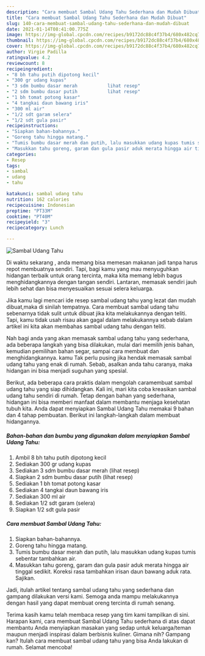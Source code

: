 ```yaml
---
description: "Cara membuat Sambal Udang Tahu Sederhana dan Mudah Dibuat"
title: "Cara membuat Sambal Udang Tahu Sederhana dan Mudah Dibuat"
slug: 140-cara-membuat-sambal-udang-tahu-sederhana-dan-mudah-dibuat
date: 2021-01-14T08:41:00.775Z
image: https://img-global.cpcdn.com/recipes/b9172dc88c4f37b4/680x482cq70/sambal-udang-tahu-foto-resep-utama.jpg
thumbnail: https://img-global.cpcdn.com/recipes/b9172dc88c4f37b4/680x482cq70/sambal-udang-tahu-foto-resep-utama.jpg
cover: https://img-global.cpcdn.com/recipes/b9172dc88c4f37b4/680x482cq70/sambal-udang-tahu-foto-resep-utama.jpg
author: Virgie Padilla
ratingvalue: 4.2
reviewcount: 8
recipeingredient:
- "8 bh tahu putih dipotong kecil"
- "300 gr udang kupas"
- "3 sdm bumbu dasar merah           lihat resep"
- "2 sdm bumbu dasar putih           lihat resep"
- "1 bh tomat potong kasar"
- "4 tangkai daun bawang iris"
- "300 ml air"
- "1/2 sdt garam selera"
- "1/2 sdt gula pasir"
recipeinstructions:
- "Siapkan bahan-bahannya."
- "Goreng tahu hingga matang."
- "Tumis bumbu dasar merah dan putih, lalu masukkan udang kupas tumis sebentar tambahkan air."
- "Masukkan tahu goreng, garam dan gula pasir aduk merata hingga air tinggal sedikit. Koreksi rasa tambahkan irisan daun bawang aduk rata. Sajikan."
categories:
- Resep
tags:
- sambal
- udang
- tahu

katakunci: sambal udang tahu 
nutrition: 162 calories
recipecuisine: Indonesian
preptime: "PT33M"
cooktime: "PT40M"
recipeyield: "3"
recipecategory: Lunch

---
```



![Sambal Udang Tahu](https://img-global.cpcdn.com/recipes/b9172dc88c4f37b4/680x482cq70/sambal-udang-tahu-foto-resep-utama.jpg)

Di waktu  sekarang , anda memang bisa memesan makanan jadi tanpa harus repot membuatnya sendiri. Tapi, bagi kamu yang mau menyuguhkan hidangan terbaik untuk orang tercinta, maka kita memang lebih bagus menghidangkannya dengan tangan sendiri. Lantaran, memasak sendiri jauh lebih sehat dan bisa menyesuaikan sesuai selera keluarga.

Jika kamu lagi mencari ide resep sambal udang tahu yang lezat dan mudah dibuat,maka di sinilah tempatnya. Cara membuat sambal udang tahu  sebenarnya tidak sulit untuk dibuat jika kita melakukannya dengan teliti. Tapi, kamu tidak usah risau akan gagal dalam melakukannya 
sebab dalam artikel ini kita akan membahas sambal udang tahu dengan teliti.  



Nah bagi anda yang akan memasak sambal udang tahu yang sederhana, ada beberapa langkah yang bisa dilakukan, mulai dari memilih jenis bahan, kemudian pemilihan bahan segar, sampai cara membuat dan menghidangkannya. kamu Tak perlu pusing jika hendak memasak sambal udang tahu yang enak di rumah. Sebab, asalkan anda  tahu caranya, maka hidangan ini bisa menjadi suguhan yang spesial.

Berikut, ada beberapa cara praktis  dalam mengolah caramembuat sambal udang tahu yang siap dihidangkan. Kali ini, mari kita coba kreasikan sambal udang tahu sendiri di rumah. Tetap dengan bahan yang sederhana, hidangan ini bisa memberi manfaat dalam membantu menjaga kesehatan tubuh kita. Anda dapat menyiapkan Sambal Udang Tahu memakai 9 bahan dan 4 tahap pembuatan. Berikut ini langkah-langkah dalam membuat hidangannya.

<!--inarticleads1-->

##### Bahan-bahan dan bumbu yang digunakan dalam menyiapkan Sambal Udang Tahu:

1. Ambil 8 bh tahu putih dipotong kecil
1. Sediakan 300 gr udang kupas
1. Sediakan 3 sdm bumbu dasar merah           (lihat resep)
1. Siapkan 2 sdm bumbu dasar putih           (lihat resep)
1. Sediakan 1 bh tomat potong kasar
1. Sediakan 4 tangkai daun bawang iris
1. Sediakan 300 ml air
1. Sediakan 1/2 sdt garam (selera)
1. Siapkan 1/2 sdt gula pasir




<!--inarticleads2-->

##### Cara membuat Sambal Udang Tahu:

1. Siapkan bahan-bahannya.
1. Goreng tahu hingga matang.
1. Tumis bumbu dasar merah dan putih, lalu masukkan udang kupas tumis sebentar tambahkan air.
1. Masukkan tahu goreng, garam dan gula pasir aduk merata hingga air tinggal sedikit. Koreksi rasa tambahkan irisan daun bawang aduk rata. Sajikan.




Jadi, itulah artikel tentang  sambal udang tahu  yang sederhana dan gampang dilakukan versi kami. Semoga anda mampu melakukannya dengan hasil yang dapat membuat oreng tercinta di rumah senang. 

Terima kasih kamu telah membaca resep yang tim kami tampilkan di sini. Harapan kami, cara membuat  Sambal Udang Tahu sederhana di atas dapat membantu Anda menyiapkan masakan yang sedap untuk keluarga/teman maupun menjadi inspirasi dalam berbisnis kuliner. Gimana nih? Gampang kan? Itulah cara membuat sambal udang tahu yang bisa Anda lakukan di rumah. Selamat mencoba!

